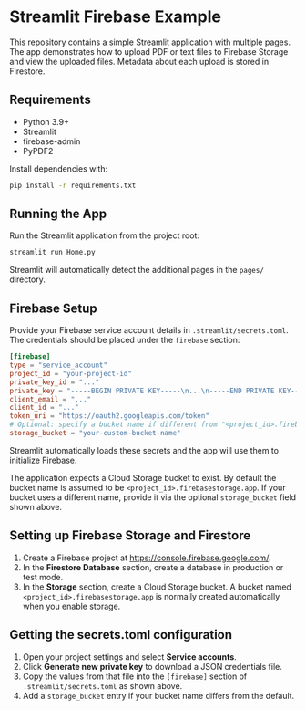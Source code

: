 # Streamlit Firebase Example

This repository contains a simple Streamlit application with multiple pages. The app demonstrates how to upload PDF or text files to Firebase Storage and view the uploaded files. Metadata about each upload is stored in Firestore.

## Requirements

- Python 3.9+
- Streamlit
- firebase-admin
- PyPDF2

Install dependencies with:

```bash
pip install -r requirements.txt
```

## Running the App

Run the Streamlit application from the project root:

```bash
streamlit run Home.py
```

Streamlit will automatically detect the additional pages in the `pages/` directory.

## Firebase Setup

Provide your Firebase service account details in `.streamlit/secrets.toml`. The
credentials should be placed under the `firebase` section:

```toml
[firebase]
type = "service_account"
project_id = "your-project-id"
private_key_id = "..."
private_key = "-----BEGIN PRIVATE KEY-----\n...\n-----END PRIVATE KEY-----\n"
client_email = "..."
client_id = "..."
token_uri = "https://oauth2.googleapis.com/token"
# Optional: specify a bucket name if different from "<project_id>.firebasestorage.app"
storage_bucket = "your-custom-bucket-name"
```

Streamlit automatically loads these secrets and the app will use them to
initialize Firebase.

The application expects a Cloud Storage bucket to exist. By default the bucket
name is assumed to be `<project_id>.firebasestorage.app`. If your bucket uses a
different name, provide it via the optional `storage_bucket` field shown above.

## Setting up Firebase Storage and Firestore

1. Create a Firebase project at <https://console.firebase.google.com/>.
2. In the **Firestore Database** section, create a database in production or test mode.
3. In the **Storage** section, create a Cloud Storage bucket. A bucket named
   `<project_id>.firebasestorage.app` is normally created automatically when you
   enable storage.

## Getting the secrets.toml configuration

1. Open your project settings and select **Service accounts**.
2. Click **Generate new private key** to download a JSON credentials file.
3. Copy the values from that file into the `[firebase]` section of
   `.streamlit/secrets.toml` as shown above.
4. Add a `storage_bucket` entry if your bucket name differs from the default.


